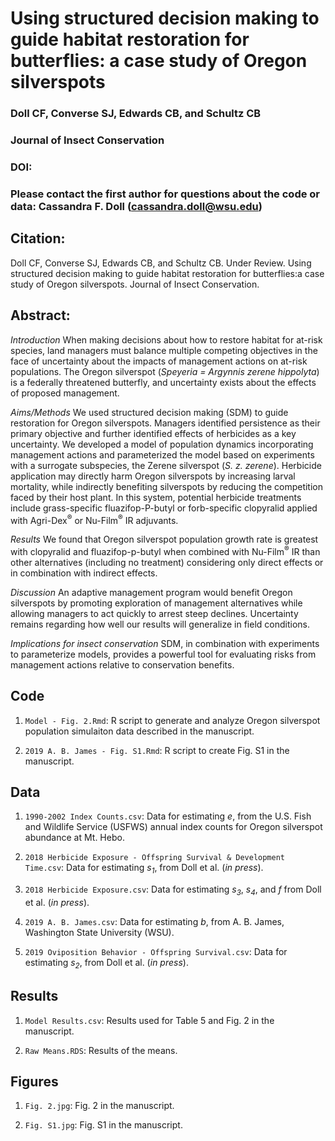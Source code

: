 # Using structured decision making to guide habitat restoration for butterflies: a case study of Oregon silverspots

### Doll CF, Converse SJ, Edwards CB, and Schultz CB

### Journal of Insect Conservation

### DOI:

### Please contact the first author for questions about the code or data: Cassandra F. Doll (cassandra.doll@wsu.edu)

## Citation:

Doll CF, Converse SJ, Edwards CB, and Schultz CB. Under Review. Using structured decision making to guide habitat restoration for butterflies:a case study of Oregon silverspots. Journal of Insect Conservation.

## Abstract:

*Introduction* When making decisions about how to restore habitat for at-risk species, land managers must balance multiple competing objectives in the face of uncertainty about the impacts of management actions on at-risk populations. The Oregon silverspot (*Speyeria = Argynnis zerene hippolyta*) is a federally threatened butterfly, and uncertainty exists about the effects of proposed management. 

*Aims/Methods* We used structured decision making (SDM) to guide restoration for Oregon silverspots. Managers identified persistence as their primary objective and further identified effects of herbicides as a key uncertainty. We developed a model of population dynamics incorporating management actions and parameterized the model based on experiments with a surrogate subspecies, the Zerene silverspot (*S. z. zerene*). Herbicide application may directly harm Oregon silverspots by increasing larval mortality, while indirectly benefiting silverspots by reducing the competition faced by their host plant. In this system, potential herbicide treatments include grass-specific fluazifop-P-butyl or forb-specific clopyralid applied with Agri-Dex<sup>®</sup> or Nu-Film<sup>®</sup> IR adjuvants. 

*Results* We found that Oregon silverspot population growth rate is greatest with clopyralid and fluazifop-p-butyl when combined with Nu-Film<sup>®</sup> IR than other alternatives (including no treatment) considering only direct effects or in combination with indirect effects. 

*Discussion* An adaptive management program would benefit Oregon silverspots by promoting exploration of management alternatives while allowing managers to act quickly to arrest steep declines. Uncertainty remains regarding how well our results will generalize in field conditions. 

*Implications for insect conservation* SDM, in combination with experiments to parameterize models, provides a powerful tool for evaluating risks from management actions relative to conservation benefits.

## Code

1. `Model - Fig. 2.Rmd`: R script to generate and analyze Oregon silverspot population simulaiton data described in the manuscript.

2. `2019 A. B. James - Fig. S1.Rmd`: R script to create Fig. S1 in the manuscript.

## Data

1. `1990-2002 Index Counts.csv`: Data for estimating *e*, from the U.S. Fish and Wildlife Service (USFWS) annual index counts for Oregon silverspot abundance at Mt. Hebo.

2. `2018 Herbicide Exposure - Offspring Survival & Development Time.csv`: Data for estimating *s<sub>1</sub>*, from Doll et al. (*in press*).

3. `2018 Herbicide Exposure.csv`: Data for estimating *s<sub>3</sub>*, *s<sub>4</sub>*, and *f* from Doll et al. (*in press*).

4. `2019 A. B. James.csv`: Data for estimating *b*, from A. B. James, Washington State University (WSU).

5. `2019 Oviposition Behavior - Offspring Survival.csv`: Data for estimating *s<sub>2</sub>*, from Doll et al. (*in press*).

## Results

1. `Model Results.csv`: Results used for Table 5 and Fig. 2 in the manuscript.

2. `Raw Means.RDS`: Results of the means.

## Figures

1. `Fig. 2.jpg`: Fig. 2 in the manuscript.

2. `Fig. S1.jpg`: Fig. S1 in the manuscript.
